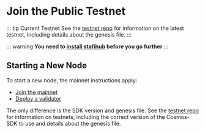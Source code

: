 # Join the Public Testnet 

::: tip Current Testnet
See the [testnet repo](https://github.com/stafihub/network/tree/main/testnets) for
information on the latest testnet, including details about the genesis file.
:::

::: warning
**You need to [install stafihub](./install.md) before you go further**
:::

## Starting a New Node
To start a new node, the mainnet instructions apply:

- [Join the mainnet](./join-mainnet.md)
- [Deploy a validator](./validator-setup.md)

The only difference is the SDK version and genesis file. See the [testnet repo](https://github.com/stafihub/network/tree/main/testnets) for information on testnets, including the correct version of the Cosmos-SDK to use and details about the genesis file.
